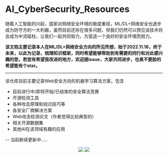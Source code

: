 # AI_CyberSecurity_Resources
随着人工智能的兴起，国家对网络安全环境的极度重视，ML/DL+网络安全也逐步成为防守方的一大利器，虽然目前还存在很多问题，但我们仍然可以预见该技术将会成为中流砥柱，让我们一起共同努力，为营造一个良好的安全环境而努力。  

**该文档主要记录本人在ML/DL+网络安全方向的所见所想，始于2022.11.18，终于未来，以此为记录，梳理知识框架，同时希望能够帮助到有需要的同行和对此感兴趣的您，若您有希望我改进的地方，欢迎提issue，大家共同进步，也臭不要脸的希望能有个star。**

---
该仓库目前主要记录Web安全方向的机器学习算法方案，包含
* 目前进行中/即将开始/已结束的安全算法竞赛
* 开源检测工具
* 各种攻击原理和绕过技巧等
* 各安全厂商解决方案
* Web攻击检测论文（作者觉得比较典型的）
* 相关开源数据集
* 其他AI在该领域有趣的应用

--
当前断续更新中.....
 
  
   
   

<div align="center">
  <img  src="https://github-readme-streak-stats.herokuapp.com?user=LuckyZYe&theme=python-dark&hide_border=true" />
  <img  src="https://github-readme-stats.vercel.app/api?username=LuckyZYe&show_icons=true&theme=radical&hide=contribs,prs" />
</div>
